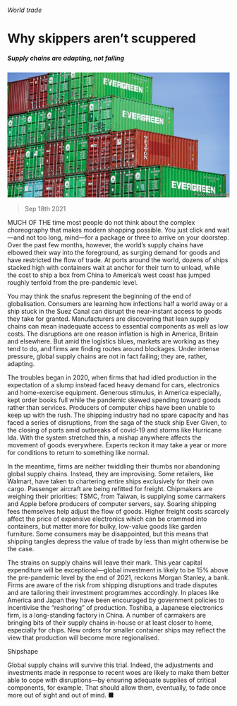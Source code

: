 ###### World trade

# Why skippers aren’t scuppered 

##### Supply chains are adapting, not failing 

![image](images/20210918_LDP001_0.jpg) 

> Sep 18th 2021 

MUCH OF THE time most people do not think about the complex choreography that makes modern shopping possible. You just click and wait—and not too long, mind—for a package or three to arrive on your doorstep. Over the past few months, however, the world’s supply chains have elbowed their way into the foreground, as surging demand for goods and  have restricted the flow of trade. At ports around the world, dozens of ships stacked high with containers wait at anchor for their turn to unload, while the cost to ship a box from China to America’s west coast has jumped roughly tenfold from the pre-pandemic level.

You may think the snafus represent the beginning of the end of globalisation. Consumers are learning how infections half a world away or a ship stuck in the Suez Canal can disrupt the near-instant access to goods they take for granted. Manufacturers are discovering that lean supply chains can mean inadequate access to essential components as well as low costs. The disruptions are one reason inflation is high in America, Britain and elsewhere. But amid the logistics blues, markets are working as they tend to do, and firms are finding routes around blockages. Under intense pressure, global supply chains are not in fact failing; they are, rather, adapting.


The troubles began in 2020, when firms that had idled production in the expectation of a slump instead faced heavy demand for cars, electronics and home-exercise equipment. Generous stimulus, in America especially, kept order books full while the pandemic skewed spending toward goods rather than services. Producers of computer chips have been unable to keep up with the rush. The shipping industry had no spare capacity and has faced a series of disruptions, from the saga of the stuck ship Ever Given, to the closing of ports amid outbreaks of covid-19 and storms like Hurricane Ida. With the system stretched thin, a mishap anywhere affects the movement of goods everywhere. Experts reckon it may take a year or more for conditions to return to something like normal.

In the meantime, firms are neither twiddling their thumbs nor abandoning global supply chains. Instead, they are improvising. Some retailers, like Walmart, have taken to chartering entire ships exclusively for their own cargo. Passenger aircraft are being refitted for freight. Chipmakers are weighing their priorities: TSMC, from Taiwan, is supplying some carmakers and Apple before producers of computer servers, say. Soaring shipping fees themselves help adjust the flow of goods. Higher freight costs scarcely affect the price of expensive electronics which can be crammed into containers, but matter more for bulky, low-value goods like garden furniture. Some consumers may be disappointed, but this means that shipping tangles depress the value of trade by less than might otherwise be the case.

The strains on supply chains will leave their mark. This year capital expenditure will be exceptional—global investment is likely to be 15% above the pre-pandemic level by the end of 2021, reckons Morgan Stanley, a bank. Firms are aware of the risk from shipping disruptions and trade disputes and are tailoring their investment programmes accordingly. In places like America and Japan they have been encouraged by government policies to incentivise the “reshoring” of production. Toshiba, a Japanese electronics firm, is  a long-standing factory in China. A number of carmakers are bringing bits of their supply chains in-house or at least closer to home, especially for chips. New orders for smaller container ships may reflect the view that production will become more regionalised.

Shipshape

Global supply chains will survive this trial. Indeed, the adjustments and investments made in response to recent woes are likely to make them better able to cope with disruptions—by ensuring adequate supplies of critical components, for example. That should allow them, eventually, to fade once more out of sight and out of mind. ■

